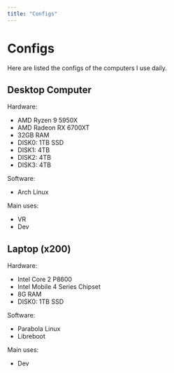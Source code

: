 ```yaml
---
title: "Configs"
---
```


# Configs

Here are listed the configs of the computers I use daily.

## Desktop Computer

Hardware:

- AMD Ryzen 9 5950X
- AMD Radeon RX 6700XT
- 32GB RAM
- DISK0: 1TB SSD
- DISK1: 4TB
- DISK2: 4TB
- DISK3: 4TB

Software:

- Arch Linux

Main uses:

- VR
- Dev

## Laptop (x200)

Hardware:

- Intel Core 2 P8600
- Intel Mobile 4 Series Chipset
- 8G RAM
- DISK0: 1TB SSD

Software:

- Parabola Linux
- Libreboot

Main uses:

- Dev
